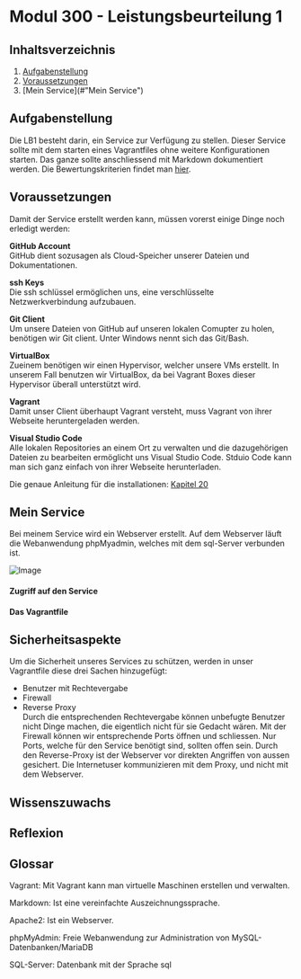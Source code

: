 # Modul 300 - Leistungsbeurteilung 1

## Inhaltsverzeichnis
1. [Aufgabenstellung](#Aufgabenstellung)
2. [Voraussetzungen](#Voraussetzungen)
3. [Mein Service](#"Mein Service")

## Aufgabenstellung

Die LB1 besteht darin, ein Service zur Verfügung zu stellen. Dieser Service sollte mit dem starten eines Vagrantfiles ohne weitere Konfigurationen starten. Das ganze sollte anschliessend mit Markdown dokumentiert werden. Die Bewertungskriterien findet man [hier](https://bscw.tbz.ch/bscw/bscw.cgi/d29084554/M300_LB1_Bewertungsraster.pdf?op=get&open=1).

## Voraussetzungen
Damit der Service erstellt werden kann, müssen vorerst einige Dinge noch erledigt werden:

**GitHub Account**<br />
GitHub dient sozusagen als Cloud-Speicher unserer Dateien und Dokumentationen.

**ssh Keys**<br />
Die ssh schlüssel ermöglichen uns, eine verschlüsselte Netzwerkverbindung aufzubauen.

**Git Client**<br />
Um unsere Dateien von GitHub auf unseren lokalen Comupter zu holen, benötigen wir Git client. Unter Windows nennt sich das Git/Bash.

**VirtualBox**<br />
Zueinem benötigen wir einen Hypervisor, welcher unsere VMs erstellt. In unserem Fall benutzen wir VirtualBox, da bei Vagrant Boxes dieser Hypervisor überall unterstützt wird.

**Vagrant**<br />
Damit unser Client überhaupt Vagrant versteht, muss Vagrant von ihrer Webseite heruntergeladen werden.

**Visual Studio Code**<br />
Alle lokalen Repositories an einem Ort zu verwalten und die dazugehörigen Dateien zu bearbeiten ermöglicht uns Visual Studio Code. Stduio Code kann man sich ganz einfach von ihrer Webseite herunterladen.

Die genaue Anleitung für die installationen:
[Kapitel 20](https://github.com/mc-b/M300/blob/master/10-Toolumgebung/README.md)

## Mein Service

Bei meinem Service wird ein Webserver erstellt. Auf dem Webserver läuft die Webanwendung phpMyadmin, welches mit dem sql-Server verbunden ist.

![Image](m300Verbindung.png)

#### Zugriff auf den Service

#### Das Vagrantfile

## Sicherheitsaspekte

Um die Sicherheit unseres Services zu schützen, werden in unser Vagrantfile diese drei Sachen hinzugefügt:<br />
* Benutzer mit Rechtevergabe
* Firewall
* Reverse Proxy<br />
Durch die entsprechenden Rechtevergabe können unbefugte Benutzer nicht Dinge machen, die eigentlich nicht für sie Gedacht wären. Mit der Firewall können wir entsprechende Ports öffnen und schliessen. Nur Ports, welche für den Service benötigt sind, sollten offen sein. Durch den Reverse-Proxy ist der Webserver vor direkten Angriffen von aussen gesichert. Die Internetuser kommunizieren mit dem Proxy, und nicht mit dem Webserver.

## Wissenszuwachs



## Reflexion

## Glossar

Vagrant: Mit Vagrant kann man virtuelle Maschinen erstellen und verwalten.

Markdown: Ist eine vereinfachte Auszeichnungssprache.

Apache2: Ist ein Webserver.

phpMyAdmin: Freie Webanwendung zur Administration von MySQL-Datenbanken/MariaDB

SQL-Server: Datenbank mit der Sprache sql
